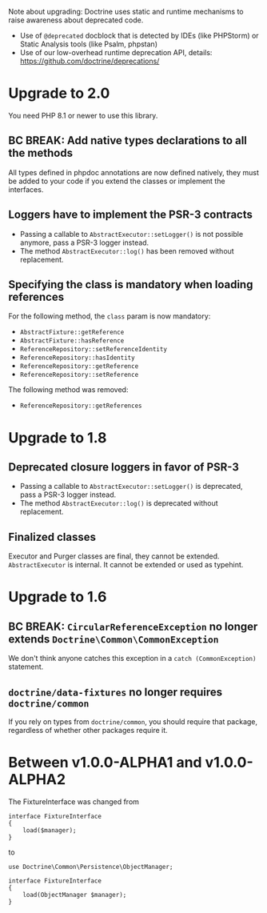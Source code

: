 Note about upgrading: Doctrine uses static and runtime mechanisms to raise
awareness about deprecated code.

- Use of `@deprecated` docblock that is detected by IDEs (like PHPStorm) or
  Static Analysis tools (like Psalm, phpstan)
- Use of our low-overhead runtime deprecation API, details:
  https://github.com/doctrine/deprecations/

# Upgrade to 2.0

You need PHP 8.1 or newer to use this library.

## BC BREAK: Add native types declarations to all the methods

All types defined in phpdoc annotations are now defined natively,
they must be added to your code if you extend the classes or implement the interfaces.

## Loggers have to implement the PSR-3 contracts

* Passing a callable to `AbstractExecutor::setLogger()` is not possible anymore, pass a PSR-3 logger instead.
* The method `AbstractExecutor::log()` has been removed without replacement.

## Specifying the class is mandatory when loading references

For the following method, the `class` param is now mandatory:
- `AbstractFixture::getReference`
- `AbstractFixture::hasReference`
- `ReferenceRepository::setReferenceIdentity`
- `ReferenceRepository::hasIdentity`
- `ReferenceRepository::getReference`
- `ReferenceRepository::setReference`

The following method was removed:
- `ReferenceRepository::getReferences`

# Upgrade to 1.8

## Deprecated closure loggers in favor of PSR-3

* Passing a callable to `AbstractExecutor::setLogger()` is deprecated, pass a PSR-3 logger instead.
* The method `AbstractExecutor::log()` is deprecated without replacement.

## Finalized classes

Executor and Purger classes are final, they cannot be extended.
`AbstractExecutor` is internal. It cannot be extended or used as typehint.

# Upgrade to 1.6

## BC BREAK: `CircularReferenceException` no longer extends `Doctrine\Common\CommonException`

We don't think anyone catches this exception in a `catch (CommonException)` statement.

## `doctrine/data-fixtures` no longer requires `doctrine/common`

If you rely on types from `doctrine/common`, you should require that package, regardless of whether other packages require it.

# Between v1.0.0-ALPHA1 and v1.0.0-ALPHA2

The FixtureInterface was changed from

    interface FixtureInterface
    {
        load($manager);
    }

to

    use Doctrine\Common\Persistence\ObjectManager;

    interface FixtureInterface
    {
        load(ObjectManager $manager);
    }
